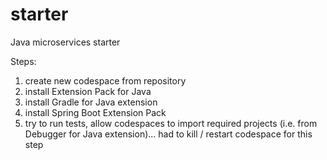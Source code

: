 # starter
Java microservices starter

Steps:
1. create new codespace from repository
2. install Extension Pack for Java
3. install Gradle for Java extension
4. install Spring Boot Extension Pack
5. try to run tests, allow codespaces to import required projects (i.e. from Debugger for Java extension)... had to kill / restart codespace for this step
